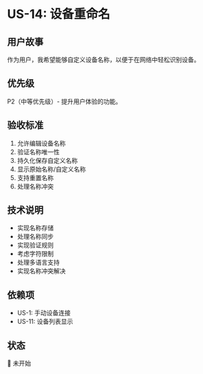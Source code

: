 # US-14: 设备重命名

## 用户故事
作为用户，我希望能够自定义设备名称，以便于在网络中轻松识别设备。

## 优先级
P2（中等优先级）- 提升用户体验的功能。

## 验收标准
1. 允许编辑设备名称
2. 验证名称唯一性
3. 持久化保存自定义名称
4. 显示原始名称/自定义名称
5. 支持重置名称
6. 处理名称冲突

## 技术说明
- 实现名称存储
- 处理名称同步
- 实现验证规则
- 考虑字符限制
- 处理多语言支持
- 实现名称冲突解决

## 依赖项
- US-1: 手动设备连接
- US-11: 设备列表显示

## 状态
🔄 未开始
